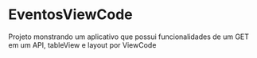 # EventosViewCode
Projeto monstrando um aplicativo que possui funcionalidades de um GET em um API, tableView e layout por ViewCode
